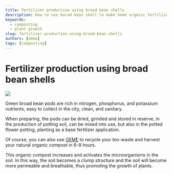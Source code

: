 ```yaml
---
title: Fertilizer production using broad bean shells
description: How to use borad bean shell to make home organic fertilizer?
keywords:
  - composting
  - plant growth
slug: fertilizer-production-using-broad-bean-shells
authors: [emma]
tags: [composting]
---
```


# Fertilizer production using broad bean shells

![](./img/img.png)

Green broad bean pods are rich in nitrogen, phosphorus, and potassium nutrients, easy to collect in the city, clean, 
and sanitary.

When preparing, the pods can be dried, grinded and stored in reserve, in the production of potting soil, can be mixed 
into use, but also in the potted flower potting, planting as a base fertilizer application.

Of course, you can also use [GEME](https://www.geme.bio) to recycle your bio-waste and harvest your natural organic 
compost in 6-8 hours.

This organic compost increases and activates the microorganisms in the soil. In this way, the soil becomes a clump 
structure and the soil will become more permeable and breathable, thus promoting the growth of plants.

